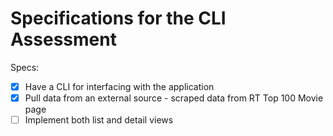 # Specifications for the CLI Assessment

Specs:
- [x] Have a CLI for interfacing with the application
- [x] Pull data from an external source - scraped data from RT Top 100 Movie page
- [ ] Implement both list and detail views
